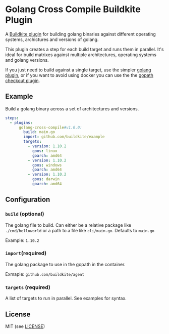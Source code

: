 # Golang Cross Compile Buildkite Plugin

A [Buildkite plugin](https://buildkite.com/docs/agent/v3/plugins) for building golang binaries against different operating systems, archictures and versions of golang.

This plugin creates a step for each build target and runs them in parallel. It's ideal for build matrixes against multiple architectures, operating systems and golang versions.

If you just need to build against a single target, use the simpler [golang plugin](https://github.com/buildkite-plugins/golang-buildkite-plugin), or if you want to avoid using docker you can use the the [gopath checkout plugin](https://github.com/buildkite-plugins/gopath-checkout-buildkite-plugin).

## Example

Build a golang binary across a set of architectures and versions.

```yml
steps:
  - plugins:
      golang-cross-compile#v1.0.0:
        build: main.go
        import: github.com/buildkite/example
        targets:
          - version: 1.10.2
            goos: linux
            goarch: amd64
          - version: 1.10.2
            goos: windows
            goarch: amd64
          - version: 1.10.2
            goos: darwin
            goarch: amd64
```

## Configuration

### `build` (optional)

The golang file to build. Can either be a relative package like `./cmd/helloworld` or a path to a file like `cli/main.go`. Defaults to `main.go`

Example: `1.10.2`

### `import`(required)

The golang package to use in the gopath in the container.

Exmaple: `github.com/buildkite/agent`

### `targets` (required)

A list of targets to run in parallel. See examples for syntax.

## License

MIT (see [LICENSE](LICENSE))
